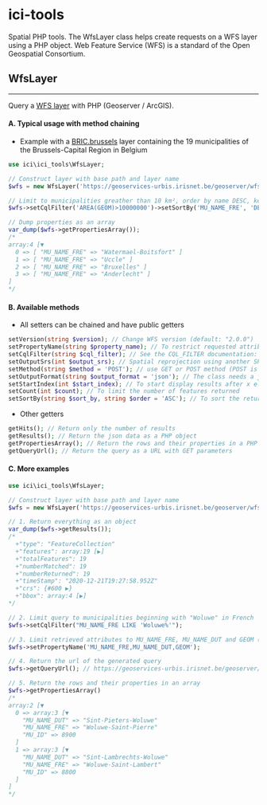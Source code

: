 # ici-tools
Spatial PHP tools. The WfsLayer class helps create requests on a WFS layer using a PHP object. Web Feature Service (WFS) is a standard of the Open Geospatial Consortium.

## WfsLayer
-----

Query a [WFS layer](https://docs.geoserver.org/stable/en/user/services/wfs/basics.html) with PHP (Geoserver / ArcGIS).

#### A. Typical usage with method chaining

* Example with a [BRIC.brussels](https://bric.brussels/) layer containing the 19 municipalities of the Brussels-Capital Region in Belgium

```php 
use ici\ici_tools\WfsLayer;

// Construct layer with base path and layer name
$wfs = new WfsLayer('https://geoservices-urbis.irisnet.be/geoserver/wfs', 'UrbisAdm:Mu');

// Limit to municipalities greather than 10 km², order by name DESC, keep only the name in French
$wfs->setCqlFilter('AREA(GEOM)>10000000')->setSortBy('MU_NAME_FRE', 'DESC')->setPropertyName('MU_NAME_FRE');

// Dump properties as an array
var_dump($wfs->getPropertiesArray());
/*
array:4 [▼
  0 => [ "MU_NAME_FRE" => "Watermael-Boitsfort" ]
  1 => [ "MU_NAME_FRE" => "Uccle" ]
  2 => [ "MU_NAME_FRE" => "Bruxelles" ]
  3 => [ "MU_NAME_FRE" => "Anderlecht" ]
]
*/
```

#### B. Available methods

* All setters can be chained and have public getters  

```php 
setVersion(string $version); // Change WFS version (default: "2.0.0")
setPropertyName(string $property_name); // To restrict requested attributes. You can specify a single attribute, or multiple attributes separated by commas.
setCqlFilter(string $cql_filter); // See the CQL_FILTER documentation: https://docs.geoserver.org/stable/en/user/tutorials/cql/cql_tutorial.html
setOutputSrs(int $output_srs); // Spatial reprojection using another SRS (ex: 4326 for EPSG:4326)
setMethod(string $method = 'POST'); // use GET or POST method (POST is used by default but is not always available)
setOutputFormat(string $output_format = 'json'); // The class needs a json/geojson format to work. If the default doesn't work, check with a getCapabilities Query. Sometimes it's called "GEOJSON" for example.
setStartIndex(int $start_index); // To start display results after x elements (for pagination)
setCount(int $count); // To limit the number of features returned
setSortBy(string $sort_by, string $order = 'ASC'); // To sort the returned selection based on an attribute value
```

* Other getters

```php 
getHits(); // Return only the number of results
getResults(); // Return the json data as a PHP object
getPropertiesArray(); // Return the rows and their properties in a PHP array
getQueryUrl(); // Return the query as a URL with GET parameters

```

#### C. More examples

```php
use ici\ici_tools\WfsLayer;

// Construct layer with base path and layer name
$wfs = new WfsLayer('https://geoservices-urbis.irisnet.be/geoserver/wfs', 'UrbisAdm:Mu');

// 1. Return everything as an object
var_dump($wfs->getResults());
/*   
  +"type": "FeatureCollection"
  +"features": array:19 [▶]
  +"totalFeatures": 19
  +"numberMatched": 19
  +"numberReturned": 19
  +"timeStamp": "2020-12-21T19:27:58.952Z"
  +"crs": {#600 ▶}
  +"bbox": array:4 [▶] 
*/

// 2. Limit query to municipalities beginning with "Woluwe" in French
$wfs->setCqlFilter("MU_NAME_FRE LIKE 'Woluwe%'");

// 3. Limit retrieved attributes to MU_NAME_FRE, MU_NAME_DUT and GEOM (municipalities names in French and Dutch, and the geometry)
$wfs->setPropertyName('MU_NAME_FRE,MU_NAME_DUT,GEOM');

// 4. Return the url of the generated query
$wfs->getQueryUrl(); // https://geoservices-urbis.irisnet.be/geoserver/wfs?service=WFS&version=2.0.0&request=GetFeature&typeName=UrbisAdm%3AMu&outputFormat=json&resultType=results&propertyname=MU_NAME_FRE%2CMU_NAME_DUT%2CGEOM&cql_filter=MU_NAME_FRE+LIKE+%27Woluwe%25%27

// 5. Return the rows and their properties in an array
$wfs->getPropertiesArray()
/*
array:2 [▼
  0 => array:3 [▼
    "MU_NAME_DUT" => "Sint-Pieters-Woluwe"
    "MU_NAME_FRE" => "Woluwe-Saint-Pierre"
    "MU_ID" => 8900
  ]
  1 => array:3 [▼
    "MU_NAME_DUT" => "Sint-Lambrechts-Woluwe"
    "MU_NAME_FRE" => "Woluwe-Saint-Lambert"
    "MU_ID" => 8800
  ]
]
*/
```


